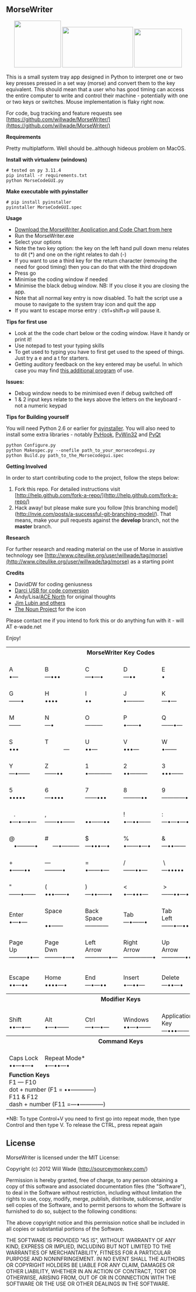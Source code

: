MorseWriter
-----------

<p align="center">
  <img src="https://github.com/willwade/MorseWriter/raw/main/res/MorseWriterLogo.jpeg" height="128" width="128"  />
  <img src="https://github.com/willwade/MorseWriter/raw/main/screenshot1.png" height="111" width="194" />
  <img src="https://github.com/willwade/MorseWriter/raw/main/screenshot2.png" height="106" width="131" />
</p>


This is a small system tray app designed in Python to interpret one or two key presses pressed in a set way (morse) and convert them to the key equivalent. This should mean that a user who has good timing can access the entire computer to write and control their machine - potentially with one or two keys or switches. Mouse implementation is flaky right now.  

For code, bug tracking and feature requests see [https://github.com/willwade/MorseWriter/](https://github.com/willwade/MorseWriter/)

**Requirements**

Pretty multiplatform. Well should be..although hideous problem on MacOS. 

**Install with virtualenv (windows)**

```
# tested on py 3.11.4
pip install -r requirements.txt
python MorseCodeGUI.py
```

**Make executable with pyinstaller**

``` 
# pip install pyinstaller
pyinstaller MorseCodeGUI.spec
```

**Usage**

*   [Download the MorseWriter Application and Code Chart from here](https://github.com/willwade/MorseWriter/releases/download/2.2/MorseCodeGUI.zip)
*   Run the MorseWriter.exe 
*   Select your options
*   Note the two key option: the key on the left hand pull down menu relates to dit (*) and one on the right relates to dah (-)
*   If you want to use a third key for the return character (removing the need for good timing) then you can do that with the third dropdown
*   Press go
*   Minimise the coding window if needed
*   Minimise the black debug window. NB: If you close it you are closing the app. 
*   Note that all normal key entry is now disabled. To halt the script use a mouse to navigate to the system tray icon and quit the app
*   If you want to escape morse entry : ctrl+shift+p will pause it. 

**Tips for first use**

* Look at the the code chart below or the coding window. Have it handy or print it!
* Use notepad to test your typing skills
* To get used to typing you have to first get used to the speed of things. Just try a e and a t for starters. 
* Getting auditory feedback on the key entered may be useful. In which case you may find [this additional program](https://github.com/willwade/Scripting-Recipes-for-AT/tree/master/Autohotkey/SoundingKeyboardMouse#keyboard-sounder) of use. 

**Issues:**

* Debug window needs to be minimised even if debug switched off
* 1 & 2 input keys relate to the keys above the letters on the keyboard - not a numeric keypad

**Tips for Building yourself**

You will need Python 2.6 or earlier for [pyinstaller](http://www.pyinstaller.org/). You will also need to install some extra libraries - notably [PyHook](http://sourceforge.net/projects/uncassist/), [PyWin32](http://sourceforge.net/projects/pywin32/) and [PyQt](http://www.riverbankcomputing.com/software/pyqt/intro)

    python Configure.py
    python Makespec.py --onefile path_to_your_morsecodegui.py 
    python Build.py path_to_the_Morsecodegui.spec

**Getting Involved**

In order to start contributing code to the project, follow the steps below:

1. Fork this repo. For detailed instructions visit [http://help.github.com/fork-a-repo/](http://help.github.com/fork-a-repo/)
2. Hack away! but please make sure you follow [this branching model] (http://nvie.com/posts/a-successful-git-branching-model/). That means, make your pull requests against the **develop** branch, not the **master** branch. 

**Research**

For further research and reading material on the use of Morse in assistive technology see [http://www.citeulike.org/user/willwade/tag/morse](http://www.citeulike.org/user/willwade/tag/morse) as a starting point

**Credits**

* DavidDW for coding geniusness
* [Darci USB for code conversion](http://www.westest.com/darci/index.html) 
* Andy/Lisa/[ACE North](http://www.ace-north.org.uk/) for original thoughts 
* [Jim Lubin and others](http://www.makoa.org/jlubin/morsecode.htm)
* [The Noun Project](http://thenounproject.com/) for the icon 

Please contact me if you intend to fork this or do anything fun with it - will AT e-wade.net   

Enjoy!

<table border="0" cellspacing="0" cellpadding="0">
    <tr>
        <th colspan="6">MorseWriter Key Codes</th>
    </tr>
    <tr>
        <td style="white-space: nowrap"> <br />
        A<br />&bull;&mdash; </td>
        <td style="white-space: nowrap"> <br />
        B<br />&mdash;&bull;&bull;&bull; </td>
        <td style="white-space: nowrap"> <br />
        C<br />&mdash;&bull;&mdash;&bull; </td>
        <td style="white-space: nowrap"> <br />
        D<br />&mdash;&bull;&bull; </td>
        <td style="white-space: nowrap"> <br />
        E<br />&bull;<br />  </td>
        <td style="white-space: nowrap"> <br />
        F<br />&bull;&bull;&mdash;&bull; </td>
    </tr>
    <tr>
        <td style="white-space: nowrap"> <br />
        G<br />&mdash;&mdash;&bull; </td>
        <td style="white-space: nowrap"> <br />
        H<br />&bull;&bull;&bull;&bull; </td>
        <td style="white-space: nowrap"> <br />
        I<br />&bull;&bull; </td>
        <td style="white-space: nowrap"> <br />
        J<br />&bull;&mdash;&mdash;&mdash; </td>
        <td style="white-space: nowrap"> <br />
        K<br />&mdash;&bull;&mdash; </td>
        <td style="white-space: nowrap"> <br />
        L<br />&bull;&mdash;&bull;&bull; </td>
    </tr>
    <tr>
        <td style="white-space: nowrap"> <br />
        M<br />&mdash;&mdash; </td>
        <td style="white-space: nowrap"> <br />
        N<br />&mdash;&bull; </td>
        <td style="white-space: nowrap"> <br />
        O<br />&mdash;&mdash;&mdash; </td>
        <td style="white-space: nowrap"> <br />
        P<br />&bull;&mdash;&mdash;&bull; </td>
        <td style="white-space: nowrap"> <br />
        Q<br />&mdash;&mdash;&bull;&mdash; </td>
        <td style="white-space: nowrap"> <br />
        R<br />&bull;&mdash;&bull; </td>
    </tr>
    <tr>
        <td style="white-space: nowrap"> <br />
        S<br />&bull;&bull;&bull; </td>
        <td style="white-space: nowrap"> <br />
        T<br />             &mdash; </td>
        <td style="white-space: nowrap"> <br />
        U<br />&bull;&bull;&mdash; </td>
        <td style="white-space: nowrap"> <br />
        V<br />&bull;&bull;&bull;&mdash; </td>
        <td style="white-space: nowrap"> <br />
        W<br />&bull;&mdash;&mdash; </td>
        <td style="white-space: nowrap"> <br />
        X<br />&mdash;&bull;&bull;&mdash; </td>
    </tr>
    <tr>
        <td style="white-space: nowrap"> <br />
        Y<br />&mdash;&bull;&mdash;&mdash; </td>
        <td style="white-space: nowrap"> <br />
        Z<br />&mdash;&mdash;&bull;&bull; </td>
        <td style="white-space: nowrap"> <br />
        1<br />&bull;&mdash;&mdash;&mdash;&mdash; </td>
        <td style="white-space: nowrap"> <br />
        2<br />&bull;&bull;&mdash;&mdash;&mdash; </td>
        <td style="white-space: nowrap"> <br />
        3<br />&bull;&bull;&bull;&mdash;&mdash; </td>
        <td style="white-space: nowrap"> <br />
        4<br />&bull;&bull;&bull;&bull;&mdash; </td>
    </tr>
    <tr>
        <td style="white-space: nowrap"> <br />
        5<br />&bull;&bull;&bull;&bull;&bull; </td>
        <td style="white-space: nowrap"> <br />
        6<br />&mdash;&bull;&bull;&bull;&bull; </td>
        <td style="white-space: nowrap"> <br />
        7<br />&mdash;&mdash;&bull;&bull;&bull; </td>
        <td style="white-space: nowrap"> <br />
        8<br />&mdash;&mdash;&mdash;&bull;&bull; </td>
        <td style="white-space: nowrap"> <br />
        9<br />&mdash;&mdash;&mdash;&mdash;&bull; </td>
        <td style="white-space: nowrap"> <br />
        0<br />&mdash;&mdash;&mdash;&mdash;&mdash; </td>
    </tr>
    <tr>
        <td style="white-space: nowrap"> <br />
           .<br />&bull;&mdash;&bull;&mdash;&bull;&mdash; </td>
        <td style="white-space: nowrap"> <br />
        ,<br />&mdash;&mdash;&bull;&bull;&mdash;&mdash; </td>
        <td style="white-space: nowrap"> <br />
        &#8204;<br />&bull;&bull;&mdash;&mdash;&bull;&bull; </td>
        <td style="white-space: nowrap"> <br />
        !<br />&bull;&mdash;&bull;&bull;&mdash;&mdash; </td>
        <td style="white-space: nowrap"> <br />
        :<br />&mdash;&bull;&mdash;&bull;&mdash;&bull; </td>
        <td style="white-space: nowrap"> <br />
        ;<br />&bull;&bull;&bull;&mdash;&bull; </td>
    </tr>
    <tr>
        <td style="white-space: nowrap"> <br />
        @<br />    &bull;&mdash;&mdash;&mdash;&bull; </td>
        <td style="white-space: nowrap"> <br />
        #<br />     &mdash;&bull;&mdash;&mdash;&mdash; </td>
        <td style="white-space: nowrap"> <br />
        $<br />&mdash;&bull;&bull;&bull;&mdash;&bull; </td>
        <td style="white-space: nowrap"> <br />
        %<br />&bull;&mdash;&mdash;&bull;&mdash;&bull; </td>
        <td style="white-space: nowrap"> <br />
        &<br />&mdash;&bull;&bull;&mdash;&mdash; </td>
        <td style="white-space: nowrap"> <br />
        &lowast;<br />&bull;&mdash;&bull;&bull;&bull; </td>
    </tr>
    <tr>
        <td style="white-space: nowrap"> <br />
        +<br />&bull;&mdash;&mdash;&bull;&bull; </td>
        <td style="white-space: nowrap"> <br />
        &mdash;<br />&mdash;&mdash;&mdash;&bull; </td>
        <td style="white-space: nowrap"> <br />
        =<br />&bull;&mdash;&mdash;&bull;&mdash; </td>
        <td style="white-space: nowrap"> <br />
        /<br />&mdash;&mdash;&bull;&bull;&mdash; </td>
        <td style="white-space: nowrap"> <br />
         \<br />&mdash;&bull;&bull;&bull;&bull;&bull; </td>
        <td style="white-space: nowrap"> <br />
        &apos;<br />&bull;&mdash;&bull;&mdash;&mdash;&bull; </td>
    </tr>
    <tr>
        <td style="white-space: nowrap"> <br />
        &quot;<br />&mdash;&mdash;&bull;&mdash;&mdash; </td>
        <td style="white-space: nowrap"> <br />
        (<br />&bull;&bull;&bull;&mdash;&mdash;&bull; </td>
        <td style="white-space: nowrap"> <br />
        )<br />&mdash;&bull;&bull;&mdash;&mdash;&bull; </td>
        <td style="white-space: nowrap"> <br />
        <<br />&bull;&mdash;&bull;&bull;&bull;&mdash; </td>
        <td style="white-space: nowrap"> <br />
         ><br />&mdash;&mdash;&bull;&bull;&mdash;&bull; </td>
        <td style="white-space: nowrap"> <br />
        ^<br />&mdash;&bull;&mdash;&bull;&bull;&mdash; </td>
    </tr>
    <tr>
        <td style="white-space: nowrap"> <br />
        Enter <br />
        &bull;&mdash;&bull;&mdash; </td>
        <td style="white-space: nowrap"> <br />
        Space <br />
          <br />&bull;&bull;&mdash;&mdash; </td>
        <td style="white-space: nowrap"> <br />
        Back<br /> Space <br />
        &mdash;&mdash;&mdash;&mdash; </td>
        <td style="white-space: nowrap"> <br />
        Tab <br />
        &mdash;&bull;&mdash;&mdash;&bull; </td>
        <td style="white-space: nowrap"> <br />
        Tab<br /> Left <br />
        &mdash;&mdash;&bull;&mdash;&bull;&bull; </td>
        <td style="white-space: nowrap"> <br />
        Uderscore<br /> <br />
        &bull;&bull;&mdash;&mdash;&bull; </td>
    </tr>
    <tr>
        <td style="white-space: nowrap"> <br />
        Page<br /> Up <br />
        &mdash;&mdash;&mdash;&bull;&bull;&mdash; </td>
        <td style="white-space: nowrap"> <br />
        Page<br /> Dwn <br />
        &mdash;&mdash;&mdash;&bull;&mdash;&bull; </td>
        <td style="white-space: nowrap"> <br />
        Left<br /> Arrow <br />
        &mdash;&mdash;&mdash;&mdash;&bull;&mdash; </td>
        <td style="white-space: nowrap"> <br />
        Right<br /> Arrow <br />
        &mdash;&mdash;&mdash;&mdash;&mdash;&bull; </td>
        <td style="white-space: nowrap"> <br />
        Up<br /> Arrow <br />
        &mdash;&mdash;&mdash;&mdash;&bull;&bull; </td>
        <td style="white-space: nowrap"> <br />
        Down<br /> Arrow <br />
        &mdash;&mdash;&mdash;&mdash;&mdash;&mdash; </td>
    </tr>
    <tr>
        <td style="white-space: nowrap"> <br />
        Escape <br />
        &bull;&bull;&mdash;&bull;&bull; </td>
        <td style="white-space: nowrap"> <br />
        Home <br />
        &bull;&bull;&bull;&bull;&mdash;&bull; </td>
        <td style="white-space: nowrap"> <br />
        End <br />
        &mdash;&bull;&mdash;&bull;&bull; </td>
        <td style="white-space: nowrap"> <br />
        Insert <br />
        &bull;&mdash;&bull;&bull;&mdash; </td>
        <td style="white-space: nowrap"> <br />
        Delete <br />
        &mdash;&bull;&bull;&mdash;&bull; </td>
        <td style="white-space: nowrap"> <br />
        Start<br /> Menu <br />
        &mdash;&mdash;&bull;&bull;&bull;&bull; </td>
    </tr>
    <tr>
        <th  colspan="6"> 
            Modifier Keys
        </th>
    </tr>
    <tr>
        <td style="white-space: nowrap"> <br />
        Shift <br />
        &bull;&bull;&mdash;&bull;&mdash; </td>
        <td style="white-space: nowrap"> <br />
        Alt <br />
        &bull;&mdash;&bull;&mdash;&mdash; </td>
        <td style="white-space: nowrap"> <br />
        Ctrl <br />
        &mdash;&bull;&mdash;&bull;&mdash; </td>
        <td style="white-space: nowrap"> <br />
        Windows <br />
        &bull;&bull;&mdash;&bull;&mdash;&mdash; </td>
        <td  colspan="3"> <br />
        Application<br /> Key <br />
        &mdash;&bull;&bull;&bull;&mdash;&mdash; </td>
    </tr>
    <tr>
        <th colspan="6"> 
            Command Keys
        </th>
    </tr>
    <tr>
        <td style="white-space: nowrap"> <br />
        Caps Lock <br />
        &bull;&bull;&mdash;&bull;&mdash;&bull; </td>
        <td colspan="5"> <br />
        Repeat Mode* <br />
        &bull;&mdash;&bull;&bull;&mdash;&bull; </td>
    </tr>
    <tr>
        <td  colspan="6"><b>Function Keys</b><br />
        F1 &mdash; F10<br /> dot + number (F1 = &bull;&bull;&mdash;&mdash;&mdash;&mdash;)<br />F11 &amp; F12<br /> dash + number (F11 =&mdash;&bull;&mdash;&mdash;&mdash;&mdash;) </td>
    </tr>
</table>

\*NB: To type Control+V you need to first go into repeat mode, then type Control and then type V. To release the CTRL, press repeat again

## License

MorseWriter is licensed under the MIT License:

  Copyright (c) 2012 Will Wade (http://sourceymonkey.com/)

  Permission is hereby granted, free of charge, to any person obtaining a copy
  of this software and associated documentation files (the "Software"), to deal
  in the Software without restriction, including without limitation the rights
  to use, copy, modify, merge, publish, distribute, sublicense, and/or sell
  copies of the Software, and to permit persons to whom the Software is
  furnished to do so, subject to the following conditions:

  The above copyright notice and this permission notice shall be included in
  all copies or substantial portions of the Software.

  THE SOFTWARE IS PROVIDED "AS IS", WITHOUT WARRANTY OF ANY KIND, EXPRESS OR
  IMPLIED, INCLUDING BUT NOT LIMITED TO THE WARRANTIES OF MERCHANTABILITY,
  FITNESS FOR A PARTICULAR PURPOSE AND NONINFRINGEMENT. IN NO EVENT SHALL THE
  AUTHORS OR COPYRIGHT HOLDERS BE LIABLE FOR ANY CLAIM, DAMAGES OR OTHER
  LIABILITY, WHETHER IN AN ACTION OF CONTRACT, TORT OR OTHERWISE, ARISING FROM,
  OUT OF OR IN CONNECTION WITH THE SOFTWARE OR THE USE OR OTHER DEALINGS IN
  THE SOFTWARE.
